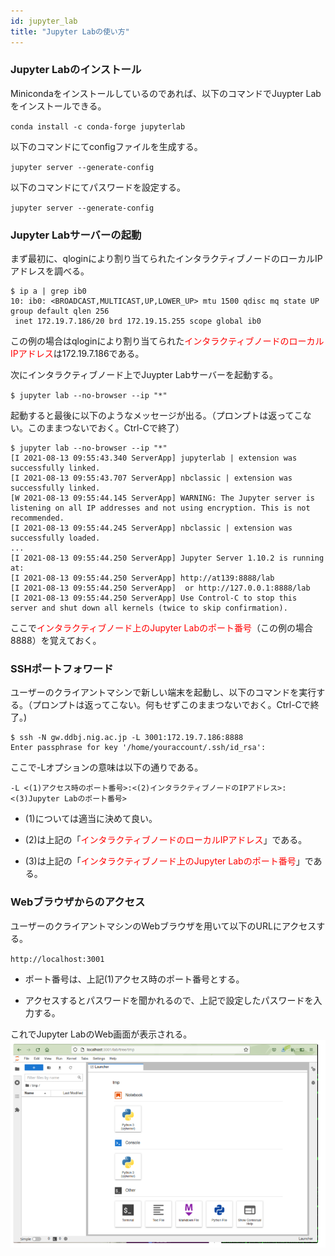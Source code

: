 ```yaml
---
id: jupyter_lab
title: "Jupyter Labの使い方"
---
```


### Jupyter Labのインストール

Minicondaをインストールしているのであれば、以下のコマンドでJuypter Labをインストールできる。

` conda install -c conda-forge jupyterlab `

以下のコマンドにてconfigファイルを生成する。

` jupyter server --generate-config `

以下のコマンドにてパスワードを設定する。

` jupyter server --generate-config `


### Jupyter Labサーバーの起動

まず最初に、qloginにより割り当てられたインタラクティブノードのローカルIPアドレスを調べる。

```
$ ip a | grep ib0 
10: ib0: <BROADCAST,MULTICAST,UP,LOWER_UP> mtu 1500 qdisc mq state UP group default qlen 256 
 inet 172.19.7.186/20 brd 172.19.15.255 scope global ib0
``` 

この例の場合はqloginにより割り当てられた<span style="color: red; ">インタラクティブノードのローカルIPアドレス</span>は172.19.7.186である。
 
  
  
次にインタラクティブノード上でJuypter Labサーバーを起動する。

` $ jupyter lab --no-browser --ip "*" `

起動すると最後に以下のようなメッセージが出る。（プロンプトは返ってこない。このままつないでおく。Ctrl-Cで終了）

```
$ jupyter lab --no-browser --ip "*"
[I 2021-08-13 09:55:43.340 ServerApp] jupyterlab | extension was successfully linked.
[I 2021-08-13 09:55:43.707 ServerApp] nbclassic | extension was successfully linked.
[W 2021-08-13 09:55:44.145 ServerApp] WARNING: The Jupyter server is listening on all IP addresses and not using encryption. This is not recommended.
[I 2021-08-13 09:55:44.245 ServerApp] nbclassic | extension was successfully loaded.
...
[I 2021-08-13 09:55:44.250 ServerApp] Jupyter Server 1.10.2 is running at:
[I 2021-08-13 09:55:44.250 ServerApp] http://at139:8888/lab
[I 2021-08-13 09:55:44.250 ServerApp]  or http://127.0.0.1:8888/lab
[I 2021-08-13 09:55:44.250 ServerApp] Use Control-C to stop this server and shut down all kernels (twice to skip confirmation).

```

ここで<span style="color: red; ">インタラクティブノード上のJupyter Labのポート番号</span>（この例の場合8888）を覚えておく。


### SSHポートフォワード

ユーザーのクライアントマシンで新しい端末を起動し、以下のコマンドを実行する。（プロンプトは返ってこない。何もせずこのままつないでおく。Ctrl-Cで終了。)

```
$ ssh -N gw.ddbj.nig.ac.jp -L 3001:172.19.7.186:8888 
Enter passphrase for key '/home/youraccount/.ssh/id_rsa': 
```

ここで-Lオプションの意味は以下の通りである。

` -L <(1)アクセス時のポート番号>:<(2)インタラクティブノードのIPアドレス>:<(3)Jupyter Labのポート番号> `

- (1)については適当に決めて良い。

- (2)は上記の「<span style="color: red; ">インタラクティブノードのローカルIPアドレス</span>」である。

- (3)は上記の「<span style="color: red; ">インタラクティブノード上のJupyter Labのポート番号</span>」である。


### Webブラウザからのアクセス

ユーザーのクライアントマシンのWebブラウザを用いて以下のURLにアクセスする。

` http://localhost:3001 `

- ポート番号は、上記(1)アクセス時のポート番号とする。

- アクセスするとパスワードを聞かれるので、上記で設定したパスワードを入力する。

 
 
これでJupyter LabのWeb画面が表示される。
![figure](JupyterLab.PNG)

